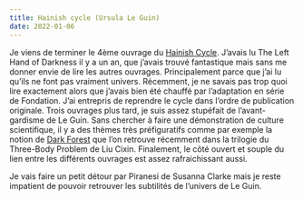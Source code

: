 ```yaml
---
title: Hainish cycle (Ursula Le Guin)
date: 2022-01-06
---
```


Je viens de terminer le 4ème ouvrage du [Hainish Cycle](https://en.wikipedia.org/wiki/Hainish_Cycle). J’avais lu The Left Hand of Darkness il y a un an, que j’avais trouvé fantastique mais sans me donner envie de lire les autres ouvrages. Principalement parce que j’ai lu qu’ils ne font pas vraiment univers. Récemment, je ne savais pas trop quoi lire exactement alors que j’avais bien été chauffé par l’adaptation en série de Fondation. J’ai entrepris de reprendre le cycle dans l’ordre de publication originale. Trois ouvrages plus tard, je suis assez stupéfait de l’avant-gardisme de Le Guin. Sans chercher à faire une démonstration de culture scientifique, il y a des thèmes très préfiguratifs comme par exemple la notion de [Dark Forest](https://www.youtube.com/watch?v=xAUJYP8tnRE&ab_channel=Kurzgesagt%E2%80%93InaNutshell) que l’on retrouve récemment dans la trilogie du Three-Body Problem de Liu Cixin. Finalement, le côté ouvert et souple du lien entre les différents ouvrages est assez rafraichissant aussi.

Je vais faire un petit détour par Piranesi de Susanna Clarke mais je reste impatient de pouvoir retrouver les subtilités de l’univers de Le Guin.
